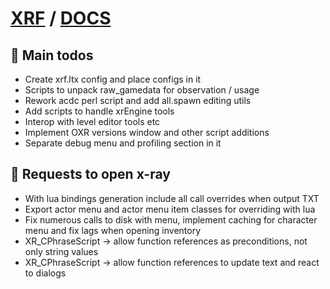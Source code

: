 # [XRF](../README.md) / [DOCS](./README.md)

## 🧰 Main todos

- Create xrf.ltx config and place configs in it
- Scripts to unpack raw_gamedata for observation / usage
- Rework acdc perl script and add all.spawn editing utils
- Add scripts to handle xrEngine tools
- Interop with level editor tools etc
- Implement OXR versions window and other script additions
- Separate debug menu and profiling section in it

## 🧰 Requests to open x-ray

- With lua bindings generation include all call overrides when output TXT
- Export actor menu and actor menu item classes for overriding with lua
- Fix numerous calls to disk with menu, implement caching for character menu and fix lags when opening inventory
- XR_CPhraseScript -> allow function references as preconditions, not only string values
- XR_CPhraseScript -> allow function references to update text and react to dialogs
